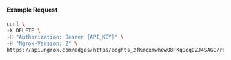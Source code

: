 <!-- Code generated for API Clients. DO NOT EDIT. -->

#### Example Request

```bash
curl \
-X DELETE \
-H "Authorization: Bearer {API_KEY}" \
-H "Ngrok-Version: 2" \
https://api.ngrok.com/edges/https/edghts_2fKmcxmwhewQ8FKqGcqOZJ4SAGC/routes/edghtsrt_2fKmd0w2efhq4XPmdmh76q3kzFx/request_headers
```
